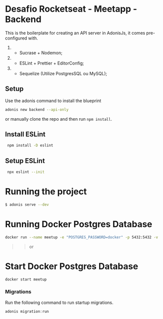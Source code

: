 # Desafio Rocketseat - Meetapp - Backend

This is the boilerplate for creating an API server in AdonisJs, it comes pre-configured with.

1. - Sucrase + Nodemon;
2. - ESLint + Prettier + EditorConfig;
3. - Sequelize (Utilize PostgresSQL ou MySQL);

## Setup

Use the adonis command to install the blueprint

```bash
adonis new backend --api-only
```

or manually clone the repo and then run `npm install`.

## Install ESLint

```bash
 npm install -D eslint
```

## Setup ESLint

```bash
 npx eslint --init
```

# Running the project

```sh
$ adonis serve --dev
```

# Running Docker Postgres Database

```sh
docker run --name meetup -e "POSTGRES_PASSWORD=docker" -p 5432:5432 -v ~/developer/PostgreSQL:/var/lib/postgresql/data -d postgres
```
>> or

# Start Docker Postgres Database

```sh
docker start meetup
```

### Migrations

Run the following command to run startup migrations.

```js
adonis migration:run
```
